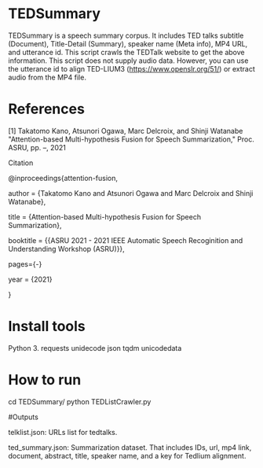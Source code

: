 # TEDSummary
TEDSummary is a speech summary corpus. It includes TED talks subtitle (Document), Title-Detail (Summary), speaker name (Meta info), MP4 URL, and utterance id. This script crawls the TEDTalk website to get the above information.  This script does not supply audio data. However, you can use the utterance id to align TED-LIUM3 (https://www.openslr.org/51/) or extract audio from the MP4 file.
# References
[1] Takatomo Kano, Atsunori Ogawa, Marc Delcroix, and Shinji Watanabe "Attention-based Multi-hypothesis Fusion for Speech Summarization," Proc. ASRU, pp. –, 2021
  
  Citation
  
  @inproceedings{attention-fusion,
  
  author = {Takatomo Kano and Atsunori Ogawa and Marc Delcroix and Shinji Watanabe},
  
  title = {Attention-based Multi-hypothesis Fusion for Speech Summarization},
  
  booktitle = {{ASRU 2021 - 2021 IEEE Automatic Speech Recoginition and Understanding Workshop (ASRU)}},
  
  pages={-}
  
  year = {2021}
  
  }
# Install tools
Python 3.
requests
unidecode
json
tqdm
unicodedata
# How to run
cd TEDSummary/
python TEDListCrawler.py

#Outputs

  telklist.json: URLs list for tedtalks.

  ted_summary.json: Summarization dataset. That includes IDs, url, mp4 link, document, abstract, title, speaker name, and a key for Tedlium alignment.
